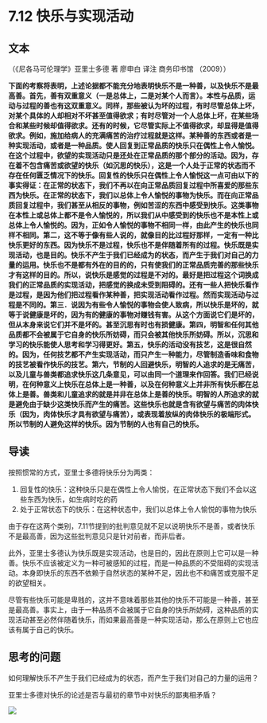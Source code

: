 # 7.12 快乐与实现活动

## 文本

（《尼各马可伦理学》亚里士多德 著 廖申白 译注 商务印书馆 （2009））

**下面的考察将表明，上述论据都不能充分地表明快乐不是一种善，以及快乐不是最高善。首先，善有双重意义（一是总体上，二是对某个人而言）。本性与品质，运动与过程的善也有这双重意义。同样，那些被认为坏的过程，有时尽管总体上坏，对某个具体的人却相对不坏甚至值得欲求；有时尽管对一个人总体上坏，在某些场合和某些时候却值得欲求。还有的时候，它尽管实际上不值得欲求，却显得是值得欲求。例如，施加给病人的充满痛苦的治疗过程就是这样。某种善的东西或者是一种实现活动，或者是一种品质。使人回复到正常品质的快乐只在偶性上令人愉悦。在这个过程中，欲望的实现活动只是还处在正常品质的那个部分的活动。因为，存在着不包含痛苦或欲望的快乐（如沉思的快乐），这是一个人处于正常的状态而不存在任何匮乏情况下的快乐。回复性的快乐只在偶性上令人愉悦这一点可由以下的事实得证：在正常的状态下，我们不再以在向正常品质回复过程中所喜爱的那些东西为快乐。在正常的状态下，我们以总体上令人愉悦的事物为快乐。而在向正常品质回复过程中，我们甚至从相反的事物，例如苦涩的东西中感受到快乐。这类事物在本性上或总体上都不是令人愉悦的，所以我们从中感受到的快乐也不是本性上或总体上令人愉悦的。因为，正如令人愉悦的事物不相同一样，由此产生的快乐也同样不相同。第二，这不等于像有些人说的，就像目的比过程好那样，一定有一种比快乐更好的东西。因为快乐不是过程，快乐也不是伴随着所有的过程。快乐既是实现活动，也是目的。快乐不产生于我们已经成为的状态，而产生于我们对自己的力量的运用。快乐也不是都有外在的目的的，只有使我们的正常品质完善的那些快乐才有这样的目的。所以，说快乐是感觉的过程是不对的。最好是把过程这个词换成我们的正常品质的实现活动，把感觉的换成未受到阻碍的。还有一些人把快乐看作是过程，是因为他们把过程看作某种善，把实现活动看作过程。然而实现活动与过程是不同的。第三．说因为有些令人愉悦的事物会使人致病，所以快乐是坏的，就等于说健康是坏的，因为有的健康的事物对赚钱有害。从这个方面说它们是坏的，但从本身来说它们并不是坏的。甚至沉思有时也有损健康。第四，明智和任何其他品质都不会被属于它自身的快乐所妨碍，而只会被其他快乐所妨碍。所以，沉思和学习的快乐能使人思考和学习得更好。第五，快乐的活动没有技艺，这是很自然的。因为，任何技艺都不产生实现活动，而只产生一种能力，尽管制造香味和食物的技艺被看作快乐的技艺。第六，节制的人回避快乐，明智的人追求的是无痛苦，以及儿童与兽类都追求快乐这几条意见，可以由同一个道理来作回答。我们已经说明，在何种意义上快乐在总体上是一种善，以及在何种意义上并非所有快乐都在总体上是善。兽类和儿童追求的就是并非在总体上是善的快乐。明智的人所追求的就是避免由于缺少这类快乐而产生的痛苦。这些快乐也就是含有欲望与痛苦的肉体快乐（因为，肉体快乐才具有欲望与痛苦），或表现着放纵的肉体快乐的极端形式。所以节制的人避免这样的快乐。因为节制的人也有自己的快乐。**

## 导读

按照惯常的方式，亚里士多德将快乐分为两类：

1. 回复性的快乐：这种快乐只是在偶性上令人愉悦，在正常状态下我们不会以这些东西为快乐，如生病时吃的药
2. 处于正常状态下的快乐：在这种状态中，我们以总体上令人愉悦的事物为快乐

由于存在这两个类别，7.11节提到的批判意见就不足以说明快乐不是善，或者快乐不是最高善，因为这些批判意见只是针对前者，而非后者。

此外，亚里士多德认为快乐既是实现活动，也是目的，因此在原则上它可以是一种善。快乐不应该被定义为一种可被感知的过程，而是一种品质的不受阻碍的实现活动。本身即快乐的东西不依赖于自然状态的某种不足，因此也不和痛苦或克服不足的欲望相关。

尽管有些快乐可能是卑贱的，这并不意味着那些其他的快乐不可能是一种善，甚至是最高善。事实上，由于一种品质不会被属于它自身的快乐所妨碍，这种品质的实现活动甚至必然伴随着快乐，而如果最高善是一种实现活动，那么在原则上它也应该有属于自己的快乐。

## 思考的问题

如何理解快乐不产生于我们已经成为的状态，而产生于我们对自己的力量的运用？

亚里士多德对快乐的论述是否与最初的章节中对快乐的鄙夷相矛盾？

![](../.gitbook/assets/qr.png)

